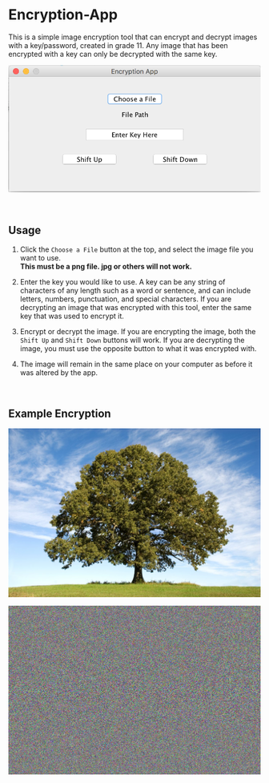 # Encryption-App
This is a simple image encryption tool that can encrypt and decrypt images with a key/password, created in grade 11. Any image that has been encrypted with a key can only be decrypted with the same key.

![alt text](https://github.com/VictorSuciu/Encryption-App/blob/master/Images/EncryptionImageExample.png)

</br>

## Usage

1. Click the `Choose a File` button at the top, and select the image file you want to use. </br> **This must be a png file. jpg or others will not work.**

2. Enter the key you would like to use. A key can be any string of characters of any length such as a word or sentence, and can include letters, numbers, punctuation, and special characters. If you are decrypting an image that was encrypted with this tool, enter the same key that was used to encrypt it.

3. Encrypt or decrypt the image. If you are encrypting the image, both the `Shift Up` and `Shift Down` buttons will work. If you are decrypting the image, you must use the opposite button to what it was encrypted with.

4. The image will remain in the same place on your computer as before it was altered by the app.

</br>

## Example Encryption


![alt text](https://github.com/VictorSuciu/Encryption-App/blob/master/Images/White-Oak-Tree.png)

![alt text](https://github.com/VictorSuciu/Encryption-App/blob/master/Images/White-Oak-Tree-Encrypted.png)
